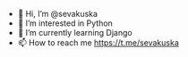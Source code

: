 - 👋 Hi, I’m @sevakuska
- 👀 I’m interested in Python
- 🌱 I’m currently learning Django
- 📫 How to reach me https://t.me/sevakuska

<!---
Sevakuska/Sevakuska is a ✨ special ✨ repository because its `README.md` (this file) appears on your GitHub profile.
You can click the Preview link to take a look at your changes.
--->
